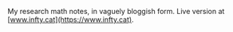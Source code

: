 My research math notes, in vaguely bloggish form.
Live version at [www.infty.cat](https://www.infty.cat).
